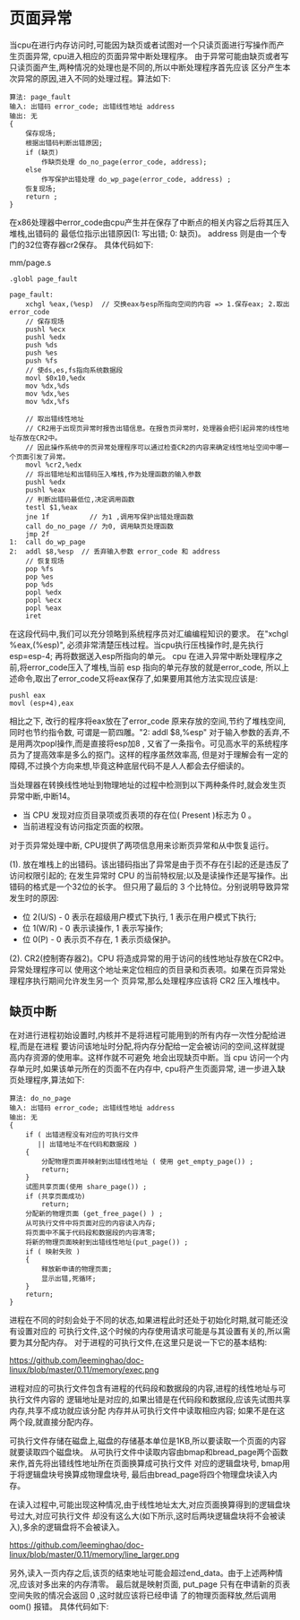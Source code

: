 页面异常
================================================================================

当cpu在进行内存访问时,可能因为缺页或者试图对一个只读页面进行写操作而产生页面异常,
cpu进入相应的页面异常中断处理程序。
由于异常可能由缺页或者写只读页面产生,两种情况的处理也是不同的,所以中断处理程序首先应该
区分产生本次异常的原因,进入不同的处理过程。算法如下:

```
算法: page_fault
输入: 出错码 error_code; 出错线性地址 address
输出: 无
{
    保存现场;
    根据出错码判断出错原因;
    if (缺页)
        作缺页处理 do_no_page(error_code, address);
    else
        作写保护出错处理 do_wp_page(error_code, address) ;
    恢复现场;
    return ;
}
```

在x86处理器中error_code由cpu产生并在保存了中断点的相关内容之后将其压入堆栈,出错码的
最低位指示出错原因(1: 写出错; 0: 缺页)。 address 则是由一个专门的32位寄存器cr2保存。
具体代码如下:

mm/page.s
```
.globl page_fault

page_fault:
    xchgl %eax,(%esp)  // 交换eax与esp所指向空间的内容 => 1.保存eax; 2.取出error_code
    // 保存现场
    pushl %ecx
    pushl %edx
    push %ds
    push %es
    push %fs
    // 使ds,es,fs指向系统数据段
    movl $0x10,%edx
    mov %dx,%ds
    mov %dx,%es
    mov %dx,%fs

    // 取出错线性地址
    // CR2用于出现页异常时报告出错信息。在报告页异常时，处理器会把引起异常的线性地址存放在CR2中。
    // 因此操作系统中的页异常处理程序可以通过检查CR2的内容来确定线性地址空间中哪一个页面引发了异常。
    movl %cr2,%edx
    // 将出错地址和出错码压入堆栈,作为处理函数的输入参数
    pushl %edx
    pushl %eax
    // 判断出错码最低位,决定调用函数
    testl $1,%eax
    jne 1f          // 为1 ,调用写保护出错处理函数
    call do_no_page // 为0, 调用缺页处理函数
    jmp 2f
1:  call do_wp_page
2:  addl $8,%esp  // 丢弃输入参数 error_code 和 address
    // 恢复现场
    pop %fs
    pop %es
    pop %ds
    popl %edx
    popl %ecx
    popl %eax
    iret
```

在这段代码中,我们可以充分领略到系统程序员对汇编编程知识的要求。 在"xchgl %eax,(%esp)",
必须非常清楚压栈过程。当cpu执行压栈操作时,是先执行esp=esp-4; 再将数据送入esp所指向的单元。
cpu 在进入异常中断处理程序之前,将error_code压入了堆栈,当前 esp 指向的单元存放的就是error_code,
所以上述命令,取出了error_code又将eax保存了,如果要用其他方法实现应该是:

```
pushl eax
movl (esp+4),eax
```

相比之下, 改行的程序将eax放在了error_code 原来存放的空间,节约了堆栈空间,同时也节约指令数,
可谓是一箭四雕。"2: addl $8,%esp" 对于输入参数的丢弃,不是用两次popl操作,而是直接将esp加8 ,
又省了一条指令。可见高水平的系统程序员为了提高效率是多么的抠门。这样的程序虽然效率高,
但是对于理解会有一定的障碍,不过换个方向来想,毕竟这种底层代码不是人人都会去仔细读的。

当处理器在转换线性地址到物理地址的过程中检测到以下两种条件时,就会发生页异常中断,中断14。
* 当 CPU 发现对应页目录项或页表项的存在位( Present )标志为 0 。
* 当前进程没有访问指定页面的权限。

对于页异常处理中断, CPU提供了两项信息用来诊断页异常和从中恢复运行。

(1). 放在堆栈上的出错码。该出错码指出了异常是由于页不存在引起的还是违反了访问权限引起的;
在发生异常时 CPU 的当前特权层;以及是读操作还是写操作。出错码的格式是一个32位的长字。
但只用了最后的 3 个比特位。分别说明导致异常发生时的原因:

* 位 2(U/S) - 0 表示在超级用户模式下执行, 1 表示在用户模式下执行;
* 位 1(W/R) - 0 表示读操作, 1 表示写操作;
* 位 0(P) - 0 表示页不存在, 1 表示页级保护。

(2). CR2(控制寄存器2)。CPU 将造成异常的用于访问的线性地址存放在CR2中。异常处理程序可以
使用这个地址来定位相应的页目录和页表项。如果在页异常处理程序执行期间允许发生另一个
页异常,那么处理程序应该将 CR2 压入堆栈中。

缺页中断
--------------------------------------------------------------------------------

在对进行进程初始设置时,内核并不是将进程可能用到的所有内存一次性分配给进程,而是在进程
要访问该地址时分配,将内存分配给一定会被访问的空间,这样就提高内存资源的使用率。这样作就不可避免
地会出现缺页中断。当 cpu 访问一个内存单元时,如果该单元所在的页面不在内存中, cpu将产生页面异常,
进一步进入缺页处理程序,算法如下:

```
算法: do_no_page
输入: 出错码 error_code; 出错线性地址 address
输出: 无
{
    if ( 出错进程没有对应的可执行文件
       || 出错地址不在代码和数据段 )
    {
        分配物理页面并映射到出错线性地址 ( 使用 get_empty_page()) ;
        return;
    }
    试图共享页面(使用 share_page()) ;
    if (共享页面成功)
        return;
    分配新的物理页面 (get_free_page() ) ;
    从可执行文件中将页面对应的内容读入内存;
    将页面中不属于代码段和数据段的内容清零;
    将新的物理页面映射到出错线性地址(put_page()) ;
    if ( 映射失败 )
    {
        释放新申请的物理页面;
        显示出错,死循环;
    }
    return;
}
```

进程在不同的时刻会处于不同的状态,如果进程此时还处于初始化时期,就可能还没有设置对应的
可执行文件,这个时候的内存使用请求可能是与其设置有关的,所以需要为其分配内存。
对于进程的可执行文件,在这里只是说一下它的基本结构:

https://github.com/leeminghao/doc-linux/blob/master/0.11/memory/exec.png

进程对应的可执行文件包含有进程的代码段和数据段的内容,进程的线性地址与可执行文件内容的
逻辑地址是对应的,如果出错是在代码段和数据段,应该先试图共享内存,共享不成功就应该分配
内存并从可执行文件中读取相应内容; 如果不是在这两个段,就直接分配内存。

可执行文件存储在磁盘上,磁盘的存储基本单位是1KB,所以要读取一个页面的内容就要读取四个磁盘块。
从可执行文件中读取内容由bmap和bread_page两个函数来作,首先将出错线性地址所在页面换算成可执行文件
对应的逻辑盘块号, bmap用于将逻辑盘块号换算成物理盘块号, 最后由bread_page将四个物理盘块读入内存。

在读入过程中,可能出现这种情况,由于线性地址太大,对应页面换算得到的逻辑盘块号过大,对应可执行文件
却没有这么大(如下所示,这时后两块逻辑盘块将不会被读入),多余的逻辑盘将不会被读入。

https://github.com/leeminghao/doc-linux/blob/master/0.11/memory/line_larger.png

另外,读入一页内存之后,该页的结束地址可能会超过end_data。由于上述两种情况,应该对多出来的内存清零。
最后就是映射页面, put_page 只有在申请新的页表空间失败的情况会返回 0 ,这时就应该将已经申请
了的物理页面释放,然后调用 oom() 报错。
具体代码如下: